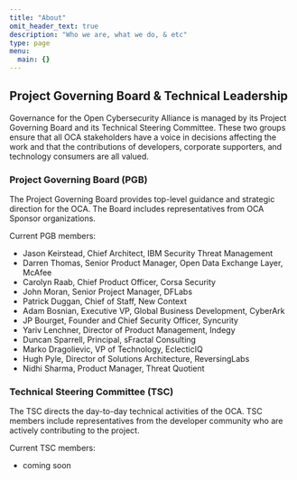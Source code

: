 ```yaml
---
title: "About"
omit_header_text: true
description: "Who we are, what we do, & etc"
type: page
menu:
  main: {}
---
```


## Project Governing Board & Technical Leadership

Governance for the Open Cybersecurity Alliance is managed by its Project Governing Board and
its Technical Steering Committee. These two groups ensure that all OCA
stakeholders have a voice in decisions affecting the work and that the
contributions of developers, corporate supporters, and technology
consumers are all valued.

### Project Governing Board (PGB)

The Project Governing Board provides top-level guidance and strategic
direction for the OCA. The Board includes representatives from OCA
Sponsor organizations.

Current PGB members:

* Jason Keirstead, Chief Architect, IBM Security Threat Management
* Darren Thomas, Senior Product Manager, Open Data Exchange Layer, McAfee
* Carolyn Raab, Chief Product Officer, Corsa Security
* John Moran, Senior Project Manager, DFLabs
* Patrick Duggan, Chief of Staff, New Context
* Adam Bosnian, Executive VP, Global Business Development, CyberArk
* JP Bourget, Founder and Chief Security Officer, Syncurity
* Yariv Lenchner, Director of Product Management, Indegy
* Duncan Sparrell, Principal, sFractal Consulting
* Marko Dragolievic, VP of Technology, EclecticIQ
* Hugh Pyle, Director of Solutions Architecture, ReversingLabs
* Nidhi Sharma, Product Manager, Threat Quotient

### Technical Steering Committee (TSC)

The TSC directs the day-to-day technical activities of the OCA. TSC
members include representatives from the developer community who are
actively contributing to the project.

Current TSC members:

* coming soon
